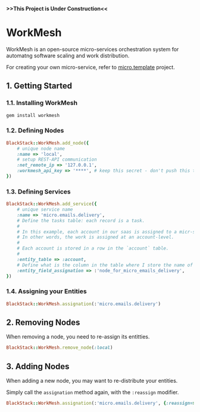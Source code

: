 **>>This Project is Under Construction<<**

# WorkMesh

WorkMesh is an open-source micro-services orchestration system for automatng software scaling and work distribution.

For creating your own micro-service, refer to [micro.template](https://github.com/leandrosardi/micro.template) project.

## 1. Getting Started

### 1.1. Installing WorkMesh

```bash
gem install workmesh
```

### 1.2. Defining Nodes

```ruby
BlackStack::WorkMesh.add_node({
    # unique node name
    :name => 'local',
    # setup REST-API communication
    :net_remote_ip => '127.0.0.1',
    :workmesh_api_key => '****', # keep this secret - don't push this to your repository.  
})
```

### 1.3. Defining Services

```ruby
BlackStack::WorkMesh.add_service({
    # unique service name
    :name => 'micro.emails.delivery',
    # Define the tasks table: each record is a task.
    #
    # In this example, each account in our saas is assigned to a micr-service node.
    # In other words, the work is assigned at an account-level.
    #
    # Each account is stored in a row in the `account` table.
    # 
    :entity_table => :account,
    # Define what is the column in the table where I store the name of the assigned node.
    :entity_field_assignation => :'node_for_micro_emails_delivery',
})
```

### 1.4. Assigning your Entities

```ruby
BlackStack::WorkMesh.assignation(:'micro.emails.delivery')
```

## 2. Removing Nodes

When removing a node, you need to re-assign its entitties.

```ruby
BlackStack::WorkMesh.remove_node(:local)
```

## 3. Adding Nodes

When adding a new node, you may want to re-distribute your entities.

Simply call the `assignation` method again, with the `:reassign` modifier.

```ruby
BlackStack::WorkMesh.assignation(:'micro.emails.delivery', {:reassign=>true})
```

